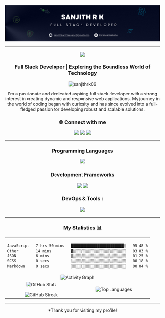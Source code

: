 ![Sanjith Banner](./assets/banner.png)
<hr/>

<div align="center">
    <img align="center" src="https://readme-typing-svg.demolab.com?font=Righteous&size=35&duration=3500&pause=500&center=true&vCenter=true&width=435&lines=Hi%2C+There%F0%9F%91%8B;I'm+Sanjith" />
</div>

<h3 align="center">Full Stack Developer | Exploring the Boundless World of Technology</h3>
<p align="center"><img src="https://komarev.com/ghpvc/?username=sanjithrk06&label=Profile%20views&color=0D1117&bg_color=7F3FBF&style=flat" alt="sanjithrk06" /></p>

<div align="center">
I'm a passionate and dedicated aspiring full stack developer with a strong interest in creating dynamic and responsive web applications. My journey in the world of coding began with curiosity and has since evolved into a full-fledged passion for developing robust and scalable solutions.
</div>

<h3 align="center">🌐 Connect with me</h3>
<div align="center">
  <a href="https://sanjith-portfolio.netlify.app/" target="_blank"><img src="https://skillicons.dev/icons?i=processing" width="33" /></a>
  <a href="mailto:sanjithkarthikeyanr@gmail.com" ><img src="https://skillicons.dev/icons?i=gmail&theme=light" width="30" /></a>
  <a href="https://www.linkedin.com/in/sanjithrk06/" target="_blank"><img src="https://skillicons.dev/icons?i=linkedin" width="30" /></a>
</div>

---
<h3 align="center"> Programming Languages </h3>
<div align="center">
  <img src="https://skillicons.dev/icons?i=c,java,python,javascript" />
</div>

<h3 align="center"> Development Frameworks</h3>
<div align="center">
  <img src="https://skillicons.dev/icons?i=html,css,javascript,react,redux,tailwind,scss,bootstrap" />
  <img src="https://skillicons.dev/icons?i=nodejs,express,mongodb,postman" />
</div>

<h3 align="center"> DevOps & Tools :</h3>
<div align="center">
  <img src="https://skillicons.dev/icons?i=git,github,docker,vscode" />
</div>

---

<h3 align="center">My Statistics 📊</h3>
<p align="center">
<table align="center">
<tr>
<td colspan="2" align="center">


<!--START_SECTION:waka-->

```txt
JavaScript   7 hrs 50 mins   ████████████████████████░   95.48 %
Other        14 mins         ▓░░░░░░░░░░░░░░░░░░░░░░░░   03.03 %
JSON         6 mins          ▒░░░░░░░░░░░░░░░░░░░░░░░░   01.25 %
SCSS         0 secs          ░░░░░░░░░░░░░░░░░░░░░░░░░   00.18 %
Markdown     0 secs          ░░░░░░░░░░░░░░░░░░░░░░░░░   00.04 %
```

<!--END_SECTION:waka-->


</td>
</tr>
<tr>
<td colspan="2" align="center">

  <img src="https://github-readme-activity-graph.vercel.app/graph?username=sanjithrk06&custom_title=Sanjith%27s%20GitHub%20Activity%20Graph&bg_color=0D1117&color=7F3FBF&line=7F3FBF&point=7F3FBF&area_color=FFFFFF&title_color=FFFFFF&area=true" alt="Activity Graph" />

</td>
</tr>
<tr>
<td width="50%" align="center">

  <img src="https://github-readme-stats.vercel.app/api?username=sanjithrk06&theme=dark&show_icons=true&count_private=true" alt="GitHub Stats" />
  <br><br>
  <img title="🔥 Get streak stats for your profile at git.io/streak-stats" alt="GitHub Streak" src="https://github-readme-streak-stats.herokuapp.com/?user=sanjithrk06&theme=dark&hide_border=false" />

</td>
<td width="50%" align="center">

  <img src="https://github-readme-stats.anuraghazra1.vercel.app/api/top-langs/?username=sanjithrk06&theme=dark&hide_border=false&no-bg=true&no-frame=true&langs_count=10" alt="Top Languages" />

</td>
</tr>
</table>
</p>

---

<div align="center">*Thank you for visiting my profile!</div>

